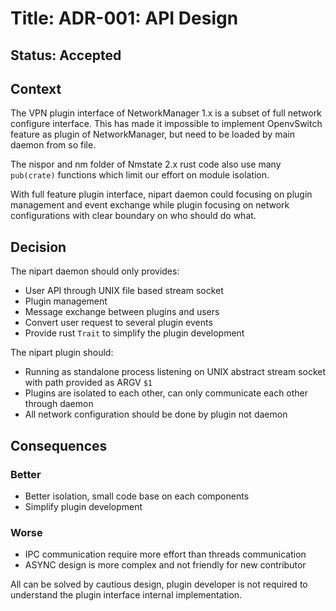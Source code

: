 # Title: ADR-001: API Design

## Status: Accepted

## Context

The VPN plugin interface of NetworkManager 1.x is a subset of full network
configure interface. This has made it impossible to implement OpenvSwitch
feature as plugin of NetworkManager, but need to be loaded by main daemon
from so file.

The nispor and nm folder of Nmstate 2.x rust code also use many
`pub(crate)` functions which limit our effort on module isolation.

With full feature plugin interface, nipart daemon could focusing on
plugin management and event exchange while plugin focusing on network
configurations with clear boundary on who should do what.

## Decision

The nipart daemon should only provides:
 * User API through UNIX file based stream socket
 * Plugin management
 * Message exchange between plugins and users
 * Convert user request to several plugin events
 * Provide rust `Trait` to simplify the plugin development

The nipart plugin should:
 * Running as standalone process listening on UNIX abstract stream socket with
   path provided as ARGV `$1`
 * Plugins are isolated to each other, can only communicate each other through
   daemon
 * All network configuration should be done by plugin not daemon

## Consequences

### Better

 * Better isolation, small code base on each components
 * Simplify plugin development

### Worse

 * IPC communication require more effort than threads communication
 * ASYNC design is more complex and not friendly for new contributor

All can be solved by cautious design, plugin developer is not required to
understand the plugin interface internal implementation.
